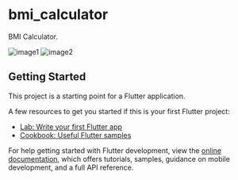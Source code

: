 # bmi_calculator

BMI Calculator.

![image1](https://github.com/Farid023/bmi-calculator/assets/113825490/4657deff-61ac-4d24-8852-a0cb50427c83)
![image2](https://github.com/Farid023/bmi-calculator/assets/113825490/9ba4f6b1-442c-40fa-90aa-27ed836d10e0)

## Getting Started

This project is a starting point for a Flutter application.

A few resources to get you started if this is your first Flutter project:

- [Lab: Write your first Flutter app](https://docs.flutter.dev/get-started/codelab)
- [Cookbook: Useful Flutter samples](https://docs.flutter.dev/cookbook)

For help getting started with Flutter development, view the
[online documentation](https://docs.flutter.dev/), which offers tutorials,
samples, guidance on mobile development, and a full API reference.




